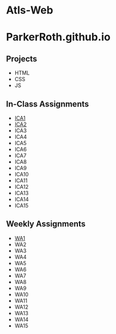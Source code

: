 # Atls-Web

# ParkerRoth.github.io

## Projects
- HTML
- CSS
- JS

## In-Class Assignments
- [ICA1](https://docs.google.com/document/d/1YkS2IWXxElUzFhmw5fHEp0Fywnd8j9LCf4CouMuvaxM/edit)
- [ICA2](https://docs.google.com/document/d/1RNZ9JhkLDuRpKUMHluIfSiP_ta2Ks0r7Ot6AljlCnPI/edit)
- ICA3
- ICA4
- ICA5
- ICA6
- ICA7
- ICA8
- ICA9
- ICA10
- ICA11
- ICA12
- ICA13
- ICA14
- ICA15

## Weekly Assignments
- [WA1](https://parkerroth.github.io/Atls-Web/wa/wa1.html)
- WA2
- WA3
- WA4
- WA5
- WA6
- WA7
- WA8
- WA9
- WA10
- WA11
- WA12
- WA13
- WA14
- WA15


